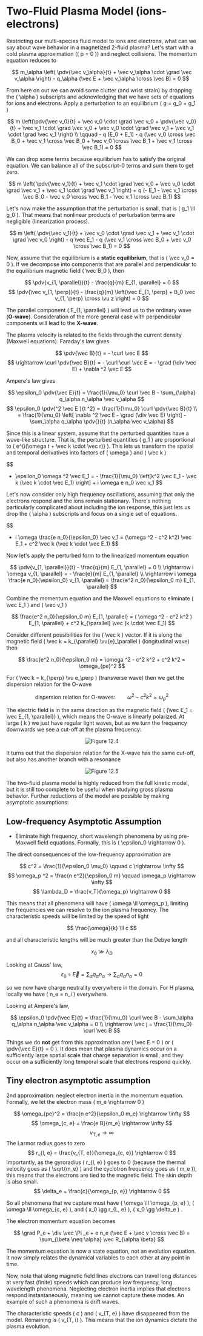 # Two-Fluid Plasma Model (ions-electrons)

Restricting our multi-species fluid model to ions and electrons, what can we say about wave behavior in a magnetized 2-fluid plasma? Let's start with a cold plasma approximation (\( p = 0 \)) and neglect collisions. The momentum equation reduces to

$$
m_\alpha \left( \pdv{\vec v_\alpha}{t} + \vec v_\alpha \cdot \grad \vec v_\alpha \right) - q_\alpha (\vec E + \vec v_\alpha \cross \vec B) = 0
$$

From here on out we can avoid some clutter (and wrist strain) by dropping the \( \alpha \) subscripts and acknowledging that we have sets of equations for ions and electrons. Apply a perturbation to an equilibrium \( g = g_0 + g_1 \) 

$$
m \left(\pdv{\vec v_0}{t} + \vec v_0 \cdot \grad \vec v_0 + \pdv{\vec v_0}{t} + \vec v_1 \cdot \grad \vec v_0 + \vec v_0 \cdot \grad \vec v_1 + \vec v_1 \cdot \grad \vec v_1 \right) \\
\qquad - q (E_0 + E_1) - q (\vec v_0 \cross \vec B_0 + \vec v_1 \cross \vec B_0 + \vec v_0 \cross \vec B_1 + \vec v_1 \cross \vec B_1) = 0
$$

We can drop some terms because equilibrium has to satisfy the original equation. We can balance all of the subscript-0 terms and sum them to get zero.

$$
m \left( \pdv{\vec v_1}{t} + \vec v_1 \cdot \grad \vec v_0 + \vec v_0 \cdot \grad \vec v_1 + \vec v_1 \cdot \grad \vec v_1 \right) + q (- E_1 - \vec v_1 \cross \vec B_0 - \vec v_0 \cross \vec B_1 - \vec v_1 \cross \vec B_1)
$$

Let's now make the assumption that the perturbation is small, that is \( g_1 \ll g_0 \). That means that nonlinear products of perturbation terms are negligible (linearization process). 

$$
m \left( \pdv{\vec v_1}{t} + \vec v_0 \cdot \grad \vec v_1 + \vec v_1 \cdot \grad \vec v_0 \right) - q \vec E_1 - q (\vec v_1 \cross \vec B_0 + \vec v_0 \cross \vec B_1) = 0
$$

Now, assume that the equilibrium is a **static equilibrium**, that is \( \vec v_0 = 0 \). If we decompose into components that are parallel and perpendicular to the equilibrium magnetic field \( \vec B_0 \), then 

$$
\pdv{v_{1, \parallel}}{t} - \frac{q}{m} E_{1, \parallel} = 0
$$
$$
\pdv{\vec v_{1, \perp}}{t} - \frac{q}{m} \left(\vec E_{1, \perp} + B_0 \vec v_{1, \perp} \cross \vu z \right) = 0
$$

The parallel component \( E_{1, \parallel} \) will lead us to the ordinary wave (**O-wave**). Consideration of the more general case with perpendicular components will lead to the **X-wave**. 

The plasma velocity is related to the fields through the current density (Maxwell equations). Faraday's law gives

$$
\pdv{\vec B}{t} = - \curl \vec E
$$
$$
\rightarrow \curl \pdv{\vec B}{t} = - \curl \curl \vec E = - \grad (\div \vec E) + \nabla ^2 \vec E 
$$

Ampere's law gives

$$
\epsilon_0 \pdv{\vec E}{t} = \frac{1}{\mu_0} \curl \vec B - \sum_{\alpha} q_\alpha n_\alpha \vec v_\alpha
$$
$$
\epsilon_0 \pdv{^2 \vec E }{t ^2} = \frac{1}{\mu_0} \curl \pdv{\vec B}{t} \\
= \frac{1}{\mu_0} \left[ \nabla ^2 \vec E - \grad (\div \vec E) \right] - \sum_\alpha q_\alpha \pdv{}{t} (n_\alpha \vec v_\alpha) 
$$

Since this is a linear system, assume that the perturbed quantities have a wave-like structure. That is, the perturbed quantities \( g_1 \) are proportional to \( e^{i(\omega t + \vec k \cdot \vec r)} \). This lets us transform the spatial and temporal derivatives into factors of \( \omega \) and \( \vec k \) 

$$
- \epsilon_0 \omega ^2 \vec E_1 = - \frac{1}{\mu_0} \left[k^2 \vec E_1 - \vec k (\vec k \cdot \vec E_1) \right] + i \omega e n_0 \vec v_1
$$

Let's now consider only high frequency oscillations, assuming that only the electrons respond and the ions remain stationary. There's nothing particularly complicated about including the ion response, this just lets us drop the \( \alpha \) subscripts and focus on a single set of equations.

$$
- i \omega \frac{e n_0}{\epsilon_0} \vec v_1 = (\omega ^2 - c^2 k^2) \vec E_1 + c^2 \vec k (\vec k \cdot \vec E_1)
$$

Now let's apply the perturbed form to the linearized momentum equation

$$
\pdv{v_{1, \parallel}}{t} - \frac{q}{m} E_{1, \parallel} = 0 \\
\rightarrow i \omega v_{1, \parallel} = - \frac{e}{m} E_{1, \parallel} \\
\rightarrow i \omega \frac{e n_0}{\epsilon_0} v_{1, \parallel} = \frac{e^2 n_0}{\epsilon_0 m} E_{1, \parallel}
$$

Combine the momentum equation and the Maxwell equations to eliminate \( \vec E_1 \) and \( \vec v_1 \)

$$
\frac{e^2 n_0}{\epsilon_0 m} E_{1, \parallel} = ( \omega ^2 - c^2 k^2 ) E_{1, \parallel} + c^2 k_{\parallel} \vec (k \cdot \vec E_1)
$$

Consider different possibilities for the \( \vec k \) vector. If it is along the magnetic field \( \vec k = k_{\parallel} \vu{e}_\parallel \) (longitudinal wave) then

$$
\frac{e^2 n_0}{\epsilon_0 m} = \omega ^2 - c^2 k^2 + c^2 k^2 = \omega_{pe}^2
$$

For \( \vec k = k_{\perp} \vu e_\perp \) (transverse wave) then we get the dispersion relation for the O-wave

$$
\text{dispersion relation for O-waves:} \qquad \omega^2 - c^2 k^2 = \omega_p ^2
$$

The electric field is in the same direction as the magnetic field \( (\vec E_1 = \vec E_{1, \parallel}) \), which means the O-wave is linearly polarized. At large \( k \) we just have regular light waves, but as we turn the frequency downwards we see a cut-off at the plasma frequency:

<p align="center"> <img alt="Figure 12.4" src="../img/12.4.png" /> </p>

It turns out that the dispersion relation for the X-wave has the same cut-off, but also has another branch with a resonance

<p align="center"> <img alt="Figure 12.5" src="../img/12.5.png" /> </p>



The two-fluid plasma model is highly reduced from the full kinetic model, but it is still too complete to be useful when studying gross plasma behavior. Further reductions of the model are possible by making asymptotic assumptions:

## Low-frequency Asymptotic Assumption

 - Eliminate high frequency, short wavelength phenomena by using pre-Maxwell field equations. Formally, this is \( \epsilon_0 \rightarrow 0 \). 

The direct consequences of the low-frequency approximation are

$$
c^2 = \frac{1}{\epsilon_0 \mu_0} \qquad c \rightarrow \infty
$$
$$
\omega_p ^2 = \frac{n e^2}{\epsilon_0 m} \qquad \omega_p \rightarrow \infty
$$
$$
\lambda_D = \frac{v_T}{\omega_p} \rightarrow 0
$$

This means that all phenomena will have \( \omega \ll \omega_p \), limiting the frequencies we can resolve to the ion plasma frequency. The characteristic speeds will be limited by the speed of light

$$
\frac{\omega}{k} \ll c
$$

and all characteristic lengths will be much greater than the Debye length

$$
x_0 \gg \lambda_D
$$

Looking at Gauss' law,
$$
\epsilon_0 \div \vec E = \sum_\alpha q_\alpha n_\alpha \rightarrow \sum_\alpha q_\alpha n_\alpha = 0
$$

so we now have charge neutrality everywhere in the domain. For H plasma, locally we have \( n_e = n_i \) everywhere.

Looking at Ampere's law,

$$
\epsilon_0 \pdv{\vec E}{t} = \frac{1}{\mu_0} \curl \vec B - \sum_\alpha q_\alpha n_\alpha \vec v_\alpha = 0 \\
\rightarrow \vec j = \frac{1}{\mu_0} \curl \vec B
$$

Things we do **not** get from this approximation are \( \vec E = 0 \) or \( \pdv{\vec E}{t} = 0 \). It does mean that plasma dynamics occur on a sufficiently large spatial scale that charge separation is small, and they occur on a sufficiently long temporal scale that electrons respond quickly.

## Tiny electron asymptotic assumption

2nd approximation: neglect electron inertia in the momentum equation. Formally, we let the electron mass \( m_e \rightarrow 0 \)

$$
\omega_{pe}^2 = \frac{n e^2}{\epsilon_0 m_e} \rightarrow \infty
$$
$$
\omega_{c, e} = \frac{e B}{m_e} \rightarrow \infty
$$
$$
v_{T, e} \rightarrow \infty
$$
The Larmor radius goes to zero
$$
r_{l, e} = \frac{v_{T, e}}{\omega_{c, e}} \rightarrow 0
$$
Importantly, as the gyroradius \( r_{l, e} \) goes to 0 (because the thermal velocity goes as \( \sqrt{m_e} \) and the cyclotron frequency goes as \( m_e \)), this means that the electrons are tied to the magnetic field.
The skin depth is also small.
$$
\delta_e = \frac{c}{\omega_{p, e}} \rightarrow 0
$$

So all phenomena that we capture must have \( \omega \ll \omega_{p, e} \), \( \omega \ll \omega_{c, e} \), and \( x_0 \gg r_{L, e} \), \( x_0 \gg \delta_e \) .

The electron momentum equation becomes

$$
\grad P_e + \div \vec \Pi _e + e n_e (\vec E + \vec v \cross \vec B) = \sum_{\beta \neq \alpha} \vec R_{\alpha \beta}
$$

The momentum equation is now a state equation, not an evolution equation. It now simply relates the dynamical variables to each other at any point in time.

Now, note that along magnetic field lines electrons can travel long distances at very fast (finite) speeds which can produce low frequency, long wavelength phenomena. Neglecting electron inertia implies that electrons respond instantaneously, meaning we cannot capture these modes. An example of such a phenomena is drift waves.

The characteristic speeds \( c \)  and \( v_{T, e} \) have disappeared from the model. Remaining is \( v_{T, i} \). This means that the ion dynamics dictate the plasma evolution.

